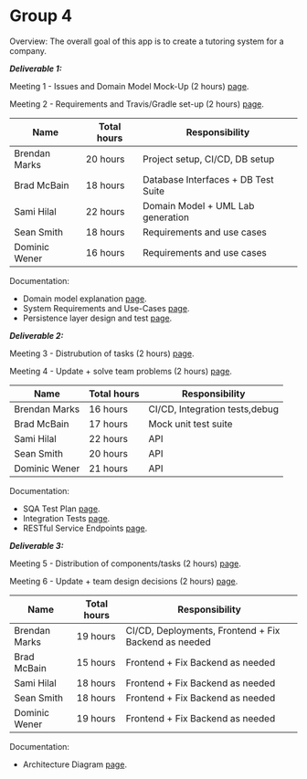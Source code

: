 # Group 4

Overview: The overall goal of this app is to create a tutoring system for a company. 

***Deliverable 1:***

Meeting 1 - Issues and Domain Model Mock-Up (2 hours) [page](https://github.com/McGill-ECSE321-Fall2019/project-group-4/wiki/Meeting---2019-10-03---2:00-4:00pm).

Meeting 2 - Requirements and Travis/Gradle set-up (2 hours) [page](https://github.com/McGill-ECSE321-Fall2019/project-group-4/wiki/Meeting-2019-10-07-2:00-4:00pm).
  
|Name                    |Total hours |Responsibility                                                       |
|------------------------|------------|---------------------------------------------------------------------|
|Brendan Marks           |   20 hours |Project setup, CI/CD, DB setup                                       |
|Brad McBain             |   18 hours |Database Interfaces + DB Test Suite                                  |
|Sami Hilal              |   22 hours |Domain Model + UML Lab generation                                    |
|Sean Smith              |   18 hours |Requirements and use cases                                           |
|Dominic Wener           |   16 hours |Requirements and use cases                                           |

Documentation:

  - Domain model explanation [page](https://github.com/McGill-ECSE321-Fall2019/project-group-4/wiki/Domain-Model).
  - System Requirements and Use-Cases [page](https://github.com/McGill-ECSE321-Fall2019/project-group-4/wiki/System-Requirements).
  - Persistence layer design and test [page](https://github.com/McGill-ECSE321-Fall2019/project-group-4/wiki/Persistence-Layer).
  
  ***Deliverable 2:***

Meeting 3 - Distrubution of tasks (2 hours) [page](https://github.com/McGill-ECSE321-Fall2019/project-group-4/wiki/Meeting-2019-10-21-2:00-4:00pm-SPRINT-2).

Meeting 4 - Update + solve team problems (2 hours) [page](https://github.com/McGill-ECSE321-Fall2019/project-group-4/wiki/Meeting-2019-10-28-5:00-7:00pm-SPRINT-2).
  
|Name                    |Total hours |Responsibility                                                       |
|------------------------|------------|---------------------------------------------------------------------|
|Brendan Marks           |   16 hours |CI/CD, Integration tests,debug                                       |
|Brad McBain             |   17 hours |Mock unit test suite                                                 |
|Sami Hilal              |   22 hours |API                                                                  |
|Sean Smith              |   20 hours |API                                                                  |
|Dominic Wener           |   21 hours |API                                                                  |

Documentation:

  - SQA Test Plan [page](https://github.com/McGill-ECSE321-Fall2019/project-group-4/wiki/Software-Quality-Assurance-Plan-and-Report).
  - Integration Tests [page](https://github.com/McGill-ECSE321-Fall2019/project-group-4/wiki/Integration-Tests).
  - RESTful Service Endpoints [page](https://github.com/McGill-ECSE321-Fall2019/project-group-4/wiki/RESTful-Service-Endpoints).
  
  ***Deliverable 3:***

Meeting 5 - Distribution of components/tasks (2 hours) [page]().

Meeting 6 - Update + team design decisions (2 hours) [page]().
  
|Name                    |Total hours |Responsibility                                                       |
|------------------------|------------|---------------------------------------------------------------------|
|Brendan Marks           |   19 hours |CI/CD, Deployments, Frontend + Fix Backend as needed                 |
|Brad McBain             |   15 hours |Frontend + Fix Backend as needed                                     |
|Sami Hilal              |   18 hours |Frontend + Fix Backend as needed                                     |
|Sean Smith              |   18 hours |Frontend + Fix Backend as needed                                     |
|Dominic Wener           |   19 hours |Frontend + Fix Backend as needed                                     |

Documentation:

  - Architecture Diagram [page]().

